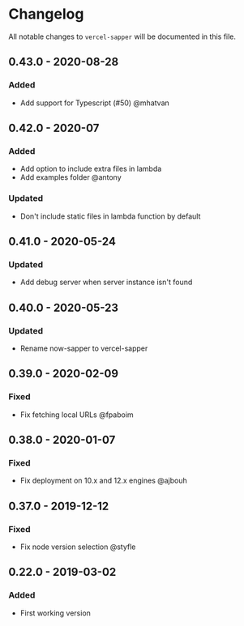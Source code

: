 # Changelog

All notable changes to `vercel-sapper` will be documented in this file.

## 0.43.0 - 2020-08-28

### Added

- Add support for Typescript (#50) @mhatvan

## 0.42.0 - 2020-07

### Added

- Add option to include extra files in lambda
- Add examples folder @antony

### Updated

- Don't include static files in lambda function by default

## 0.41.0 - 2020-05-24

### Updated

- Add debug server when server instance isn't found

## 0.40.0 - 2020-05-23

### Updated

- Rename now-sapper to vercel-sapper

## 0.39.0 - 2020-02-09

### Fixed

- Fix fetching local URLs @fpaboim

## 0.38.0 - 2020-01-07

### Fixed

- Fix deployment on 10.x and 12.x engines @ajbouh

## 0.37.0 - 2019-12-12

### Fixed

- Fix node version selection @styfle

## 0.22.0 - 2019-03-02

### Added

- First working version
